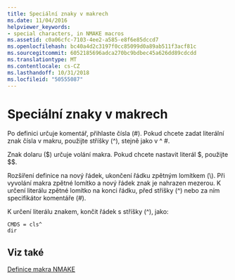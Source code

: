 ```yaml
---
title: Speciální znaky v makrech
ms.date: 11/04/2016
helpviewer_keywords:
- special characters, in NMAKE macros
ms.assetid: c0a06cfc-7103-4ee2-a585-e8f6e85dccd7
ms.openlocfilehash: bc40a4d2c3197f0cc85099d0a89ab511f3acf81c
ms.sourcegitcommit: 6052185696adca270bc9bdbec45a626dd89cdcdd
ms.translationtype: MT
ms.contentlocale: cs-CZ
ms.lasthandoff: 10/31/2018
ms.locfileid: "50555087"
---
```

# <a name="special-characters-in-macros"></a>Speciální znaky v makrech

Po definici určuje komentář, přihlaste čísla (#). Pokud chcete zadat literální znak čísla v makru, použijte stříšky (^), stejně jako v ^ #.

Znak dolaru ($) určuje volání makra. Pokud chcete nastavit literál $, použijte $$.

Rozšíření definice na nový řádek, ukončení řádku zpětným lomítkem (\\). Při vyvolání makra zpětné lomítko a nový řádek znak je nahrazen mezerou. K určení literálu zpětné lomítko na konci řádku, před stříšky (^) nebo za ním specifikátor komentáře (#).

K určení literálu znakem, končit řádek s stříšky (^), jako:

```
CMDS = cls^
dir
```

## <a name="see-also"></a>Viz také

[Definice makra NMAKE](../build/defining-an-nmake-macro.md)